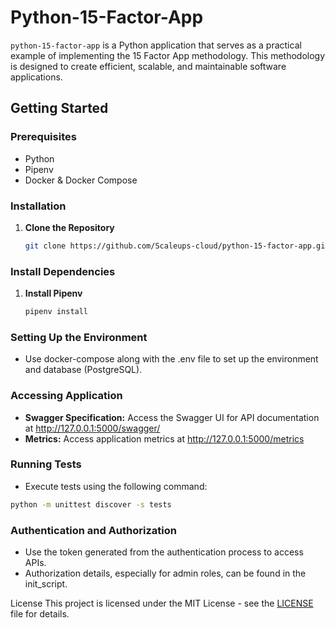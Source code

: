# Python-15-Factor-App

`python-15-factor-app` is a Python application that serves as a practical example of implementing the 15 Factor App methodology. This methodology is designed to create efficient, scalable, and maintainable software applications.

## Getting Started

### Prerequisites
- Python
- Pipenv
- Docker & Docker Compose

### Installation
1. **Clone the Repository**
   ```bash
   git clone https://github.com/Scaleups-cloud/python-15-factor-app.git

### Install Dependencies
1. **Install Pipenv**
   ```bash
   pipenv install
   ```
### Setting Up the Environment
* Use docker-compose along with the .env file to set up the environment and database (PostgreSQL).

### Accessing Application
* **Swagger Specification:** Access the Swagger UI for API documentation at http://127.0.0.1:5000/swagger/
* **Metrics:** Access application metrics at http://127.0.0.1:5000/metrics

### Running Tests
* Execute tests using the following command:
```bash
python -m unittest discover -s tests
```
### Authentication and Authorization
* Use the token generated from the authentication process to access APIs.
* Authorization details, especially for admin roles, can be found in the init_script.

License
This project is licensed under the MIT License - see the [LICENSE](https://github.com/Scaleups-cloud/python-15-factor-app/blob/main/LICENSE) file for details.





